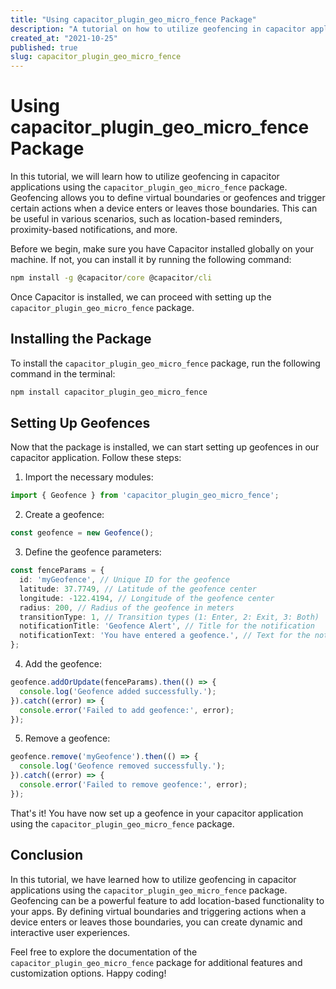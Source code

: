 ```yaml
---
title: "Using capacitor_plugin_geo_micro_fence Package"
description: "A tutorial on how to utilize geofencing in capacitor applications using the capacitor_plugin_geo_micro_fence package."
created_at: "2021-10-25"
published: true
slug: capacitor_plugin_geo_micro_fence
---
```


# Using capacitor_plugin_geo_micro_fence Package

In this tutorial, we will learn how to utilize geofencing in capacitor applications using the `capacitor_plugin_geo_micro_fence` package. Geofencing allows you to define virtual boundaries or geofences and trigger certain actions when a device enters or leaves those boundaries. This can be useful in various scenarios, such as location-based reminders, proximity-based notifications, and more.

Before we begin, make sure you have Capacitor installed globally on your machine. If not, you can install it by running the following command:

```cmd
npm install -g @capacitor/core @capacitor/cli
```

Once Capacitor is installed, we can proceed with setting up the `capacitor_plugin_geo_micro_fence` package.

## Installing the Package

To install the `capacitor_plugin_geo_micro_fence` package, run the following command in the terminal:

```cmd
npm install capacitor_plugin_geo_micro_fence
```

## Setting Up Geofences

Now that the package is installed, we can start setting up geofences in our capacitor application. Follow these steps:

1. Import the necessary modules:

```typescript
import { Geofence } from 'capacitor_plugin_geo_micro_fence';
```

2. Create a geofence:

```typescript
const geofence = new Geofence();
```

3. Define the geofence parameters:

```typescript
const fenceParams = {
  id: 'myGeofence', // Unique ID for the geofence
  latitude: 37.7749, // Latitude of the geofence center
  longitude: -122.4194, // Longitude of the geofence center
  radius: 200, // Radius of the geofence in meters
  transitionType: 1, // Transition types (1: Enter, 2: Exit, 3: Both)
  notificationTitle: 'Geofence Alert', // Title for the notification
  notificationText: 'You have entered a geofence.', // Text for the notification
};
```

4. Add the geofence:

```typescript
geofence.addOrUpdate(fenceParams).then(() => {
  console.log('Geofence added successfully.');
}).catch((error) => {
  console.error('Failed to add geofence:', error);
});
```

5. Remove a geofence:

```typescript
geofence.remove('myGeofence').then(() => {
  console.log('Geofence removed successfully.');
}).catch((error) => {
  console.error('Failed to remove geofence:', error);
});
```

That's it! You have now set up a geofence in your capacitor application using the `capacitor_plugin_geo_micro_fence` package.

## Conclusion

In this tutorial, we have learned how to utilize geofencing in capacitor applications using the `capacitor_plugin_geo_micro_fence` package. Geofencing can be a powerful feature to add location-based functionality to your apps. By defining virtual boundaries and triggering actions when a device enters or leaves those boundaries, you can create dynamic and interactive user experiences.

Feel free to explore the documentation of the `capacitor_plugin_geo_micro_fence` package for additional features and customization options. Happy coding!